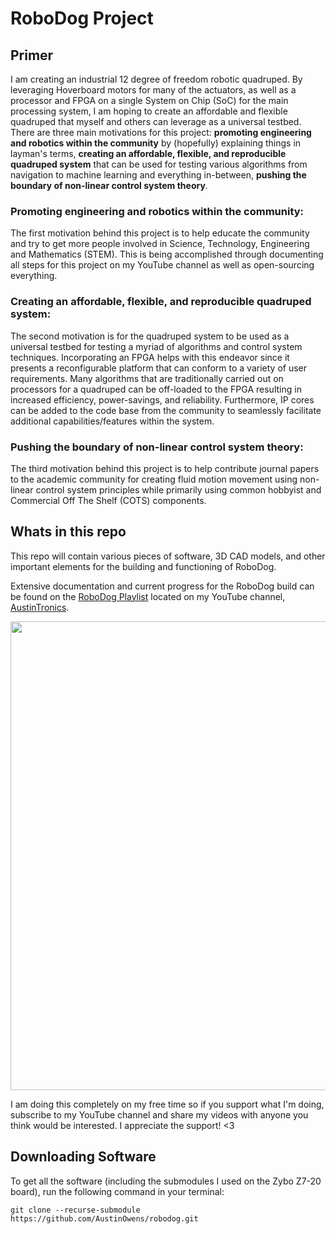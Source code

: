 # RoboDog Project

## Primer
I am creating an industrial 12 degree of freedom robotic quadruped. By leveraging Hoverboard motors for many of the actuators, as well as a processor and FPGA on a single System on Chip (SoC) for the main processing system, I am hoping to create an affordable and flexible quadruped that myself and others can leverage as a universal testbed. There are three main motivations for this project: **promoting engineering and robotics within the community** by (hopefully) explaining things in layman's terms, **creating an affordable, flexible, and reproducible quadruped system** that can be used for testing various algorithms from navigation to machine learning and everything in-between, **pushing the boundary of non-linear control system theory**.

### Promoting engineering and robotics within the community:
The first motivation behind this project is to help educate the community and try to get more people involved in Science, Technology, Engineering and Mathematics (STEM). This is being accomplished through documenting all steps for this project on my YouTube channel as well as open-sourcing everything.

### Creating an affordable, flexible, and reproducible quadruped system:
The second motivation is for the quadruped system to be used as a universal testbed for testing a myriad of algorithms and control system techniques. Incorporating an FPGA helps with this endeavor since it presents a reconfigurable platform that can conform to a variety of user requirements. Many algorithms that are traditionally carried out on processors for a quadruped can be off-loaded to the FPGA resulting in increased efficiency, power-savings, and reliability. Furthermore, IP cores can be added to the code base from the community to seamlessly facilitate additional capabilities/features within the system.

### Pushing the boundary of non-linear control system theory:
The third motivation behind this project is to help contribute journal papers to the academic community for creating fluid motion movement using non-linear control system principles while primarily using common hobbyist and Commercial Off The Shelf (COTS) components.


## Whats in this repo

This repo will contain various pieces of software, 3D CAD models, and other important elements for the building and functioning of RoboDog. 

Extensive documentation and current progress for the RoboDog build can be found on the [RoboDog Playlist](https://www.youtube.com/playlist?list=PLJtm2YNbaY4-mPPJy818D5XtLNfD23YhQ) located on my YouTube channel, [AustinTronics](https://www.youtube.com/c/AustinTronics/about). 

[<img src="https://i.imgur.com/HekI1S4.jpeg" width="750">](https://www.youtube.com/playlist?list=PLJtm2YNbaY4-mPPJy818D5XtLNfD23YhQ "RoboDog Playlist")

I am doing this completely on my free time so if you support what I'm doing, subscribe to my YouTube channel and share my videos with anyone you think would be interested. I appreciate the support! <3

## Downloading Software

To get all the software (including the submodules I used on the Zybo Z7-20 board), run the following command in your terminal:

```git clone --recurse-submodule https://github.com/AustinOwens/robodog.git```
